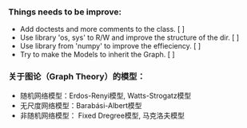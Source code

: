 ### Things needs to be improve:

- Add doctests and more comments to the class.  [ ]
- Use library 'os, sys' to R/W and improve the structure of the dir. [ ]
- Use library from 'numpy' to improve the effieciency. [ ]
- Try to make the Models to inherit the Graph. [ ]

### 关于图论（Graph Theory）的模型：

- 随机网络模型：Erdos-Renyi模型, Watts-Strogatz模型
- 无尺度网络模型：Barabási-Albert模型
- 非随机网络模型： Fixed Dregree模型, 马克洛夫模型

